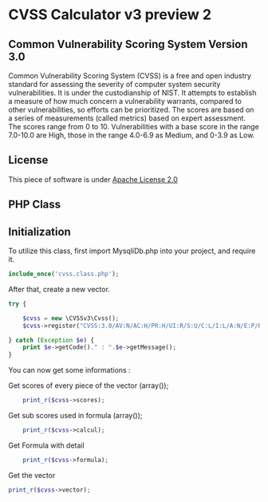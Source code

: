 CVSS Calculator v3 preview 2
===============

Common Vulnerability Scoring System Version 3.0
---------------------------------

Common Vulnerability Scoring System (CVSS) is a free and open industry standard for assessing the severity of computer system security vulnerabilities. It is under the custodianship of NIST. It attempts to establish a measure of how much concern a vulnerability warrants, compared to other vulnerabilities, so efforts can be prioritized. The scores are based on a series of measurements (called metrics) based on expert assessment. The scores range from 0 to 10. Vulnerabilities with a base score in the range 7.0-10.0 are High, those in the range 4.0-6.9 as Medium, and 0-3.9 as Low.

License
--------
This piece of software is under [Apache License 2.0](http://www.apache.org/licenses/LICENSE-2.0)

PHP Class
--------

Initialization
--------
To utilize this class, first import MysqliDb.php into your project, and require it.
```php
include_once('cvss.class.php');
```

After that, create a new vector.
```php
try {

	$cvss = new \CVSSv3\Cvss();
	$cvss->register("CVSS:3.0/AV:N/AC:H/PR:H/UI:R/S:U/C:L/I:L/A:N/E:P/RL:W/CR:L/IR:L/MAV:A/MAC:H/MPR:L/MUI:N/MS:U/MC:L/MI:L/MA:L");

} catch (Exception $e) {
	print $e->getCode()." : ".$e->getMessage();
}
```

You can now  get some informations :

Get scores of every piece of the vector (array());
```php
	print_r($cvss->scores);

```

Get sub scores used in formula (array());
```php
	print_r($cvss->calcul);
```

Get Formula with detail
```php
	print_r($cvss->formula);
```

Get the vector
```php
print_r($cvss->vector);
```
